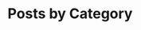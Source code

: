 ---
title: "Posts by Category"
layout: "categories"
permalink: /categories/
auther_profile: ture
sidebar_main: true
---